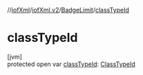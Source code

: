 //[iofXml](../../../index.md)/[iofXml.v2](../index.md)/[BadgeLimit](index.md)/[classTypeId](class-type-id.md)

# classTypeId

[jvm]\
protected open var [classTypeId](class-type-id.md): [ClassTypeId](../-class-type-id/index.md)
